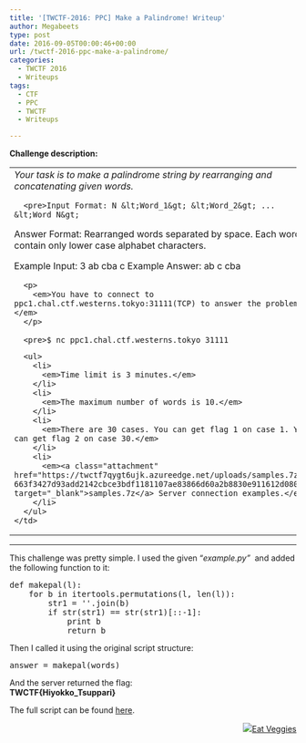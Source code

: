 ```yaml
---
title: '[TWCTF-2016: PPC] Make a Palindrome! Writeup'
author: Megabeets
type: post
date: 2016-09-05T00:00:46+00:00
url: /twctf-2016-ppc-make-a-palindrome/
categories:
  - TWCTF 2016
  - Writeups
tags:
  - CTF
  - PPC
  - TWCTF
  - Writeups

---
```

**Challenge description:**

<table>
  <tr>
    <td>
      <em>Your task is to make a palindrome string by rearranging and concatenating given words.</em></p> 
      
      <pre>Input Format: N &lt;Word_1&gt; &lt;Word_2&gt; ... &lt;Word_N&gt;
Answer Format: Rearranged words separated by space.
Each words contain only lower case alphabet characters.

Example Input: 3 ab cba c
Example Answer: ab c cba
</pre>
      
      <p>
        <em>You have to connect to ppc1.chal.ctf.westerns.tokyo:31111(TCP) to answer the problem.</em>
      </p>
      
      <pre>$ nc ppc1.chal.ctf.westerns.tokyo 31111
</pre>
      
      <ul>
        <li>
          <em>Time limit is 3 minutes.</em>
        </li>
        <li>
          <em>The maximum number of words is 10.</em>
        </li>
        <li>
          <em>There are 30 cases. You can get flag 1 on case 1. You can get flag 2 on case 30.</em>
        </li>
        <li>
          <em><a class="attachment" href="https://twctf7qygt6ujk.azureedge.net/uploads/samples.7z-663f3427d93add2142cbce3bdf1181107ae83866d60a2b8830e911612d080eaf" target="_blank">samples.7z</a> Server connection examples.</em>
        </li>
      </ul>
    </td>
  </tr>
</table>

* * *

This challenge was pretty simple. I used the given &#8220;_example.py&#8221;_  and added the following function to it:

<pre class="lang:python decode:true ">def makepal(l):
	for b in itertools.permutations(l, len(l)):
		str1 = ''.join(b)
		if str(str1) == str(str1)[::-1]:
			print b
			return b</pre>

Then I called it using the original script structure:

<pre class="lang:python decode:true ">answer = makepal(words)</pre>

And the server returned the flag:  
**TWCTF{Hiyokko_Tsuppari}**

The full script can be found <a href="https://gist.github.com/ITAYC0HEN/b88bfd6578bde4dcbe236f8ea67f24b7" target="_blank">here</a>.

<div class="nf-post-footer">
  <p style="text-align: right">
    <a href="https://www.megabeets.net/about.html#vegan"><img src="../uploads/megabeets_inline_logo.png" />Eat Veggies</a>
  </p>
</div>